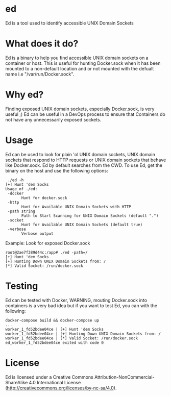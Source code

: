 # ed
Ed is a tool used to identify accessible UNIX Domain Sockets

# What does it do?
Ed is a binary to help you find accessible UNIX domain sockets on a container or host. This is useful for hunting Docker.sock when it has been mounted to a non-default location and or not mounted with the defualt name i.e  "/var/run/Docker.sock".

# Why ed?
Finding exposed UNIX domain sockets, especially Docker.sock, is very useful ;) Ed can be useful in a DevOps process to ensure that Containers do not have any unnecessarily exposed sockets.

# Usage
Ed can be used to look for plain 'ol UNIX domain sockets, UNIX domain sockets that respond to HTTP requests or UNIX domain sockets that behave like Docker.sock. Ed by default searches from the CWD. To use Ed, get the binary on the host and use the following options:

 ```
  ./ed -h
[+] Hunt 'dem Socks
Usage of ./ed:
  -docker
        Hunt for docker.sock
  -http
        Hunt for Available UNIX Domain Sockets with HTTP
  -path string
        Path to Start Scanning for UNIX Domain Sockets (default ".")
  -socket
        Hunt for Available UNIX Domain Sockets (default true)
  -verbose
        Verbose output

```
 Example: Look for exposed Docker.sock
 
 ```
 root@2ae7f389d44c:/app# ./ed -path=/    
[+] Hunt 'dem Socks
[+] Hunting Down UNIX Domain Sockets from: /
[*] Valid Socket: /run/docker.sock
 
 ```
 
 # Testing
Ed can be tested with Docker, WARNING, mouting Docker.sock into containers is a very bad idea but if you want to test Ed, you can with the following:

```
docker-compose build && docker-compose up
...
worker_1_fd52bdee04ce | [+] Hunt 'dem Socks
worker_1_fd52bdee04ce | [+] Hunting Down UNIX Domain Sockets from: /
worker_1_fd52bdee04ce | [*] Valid Socket: /run/docker.sock
ed_worker_1_fd52bdee04ce exited with code 0

```
 
 # License
 Ed is licensed under a Creative Commons Attribution-NonCommercial-ShareAlike 4.0 International License (http://creativecommons.org/licenses/by-nc-sa/4.0).

